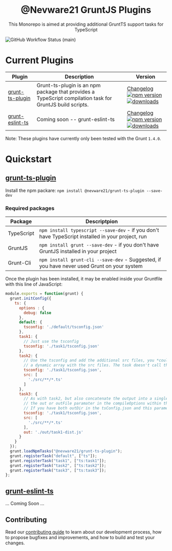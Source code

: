 <h1 align="center">@Nevware21 GruntJS Plugins</h1>

<p align="center">This Monorepo is aimed at providing additional GruntTS support tasks for TypeScript</p>

![GitHub Workflow Status (main)](https://img.shields.io/github/workflow/status/nevware21/grunt-plugins/NodeCI/main)

# Current Plugins

| Plugin <img width=90 />| Description | Version <img width=150 />
|--------|---------|------------------
| [grunt-ts-plugin](./ts-plugin) | Grunt-ts-plugin is an npm package that provides a TypeScript compilation task for GruntJS build scripts. | [Changelog](./ts-plugin/CHANGELOG.md) <br /> [![npm version](https://badge.fury.io/js/%40nevware21%2Fgrunt-ts-plugin.svg)](https://badge.fury.io/js/%40nevware21%2Fgrunt-ts-plugin) <br /> [![downloads](https://img.shields.io/npm/dm/%40nevware21/grunt-ts-plugin.svg)](https://img.shields.io/npm/dm/%40nevware21/grunt-ts-plugin)
| [grunt-eslint-ts](./eslint-ts-plugin) | Coming soon -- grunt-eslint-ts |  [Changelog](./eslint-ts-plugin/CHANGELOG.md)  <br /> [![npm version](https://badge.fury.io/js/%40nevware21%2Fgrunt-eslint-ts.svg)](https://badge.fury.io/js/%40nevware21%2Fgrunt-eslint-ts) <br /> [![downloads](https://img.shields.io/npm/dm/%40nevware21/grunt-eslint-ts.svg)](https://img.shields.io/npm/dm/%40nevware21/grunt-eslint-ts)

Note: These plugins have currently only been tested with the Grunt `1.4.0`.

# Quickstart

## [grunt-ts-plugin](./ts-plugin/README.md)

Install the npm packare: `npm install @nevware21/grunt-ts-plugin --save-dev`

### Required packages

| Package | Descriptpion
|---------|----------------------
| TypeScript | `npm install typescript --save-dev` - if you don't have TypeScript installed in your project, run
| GruntJS | `npm install grunt --save-dev` - if you don't have GruntJS installed in your project
| Grunt-Cli | `npm install grunt-cli --save-dev` - Suggested, if you have never used Grunt on your system

Once the plugin has been installed, it may be enabled inside your Gruntfile with this line of JavaScript:

```js
module.exports = function(grunt) {
  grunt.initConfig({
    ts: {
      options : {
        debug: false
      },
      default: {
        tsconfig: './default/tsconfig.json'
      },
      task1: {
        // Just use the tsconfig
        tsconfig: './task1/tsconfig.json'
      },
      task2: {
        // Use the tsconfig and add the additional src files, you *could* call a function to return
        // a dynamic array with the src files. The task doesn't call the function it expects a string[].
        tsconfig: './task1/tsconfig.json',
        src: [
          './src/**/*.ts'
        ]
      },
      task3: {
        // As with task2, but also concatenate the output into a single file, this is the same as defining
        // the out or outFile paramater in the compileOptions within the tsconfig.json.
        // If you have both outDir in the tsConfig.json and this parameter -- this value will be ignored.
        tsconfig: './task1/tsconfig.json',
        src: [
          './src/**/*.ts'
        ],
        out: './out/task1-dist.js'
      }
    }
  });
  grunt.loadNpmTasks("@nevware21/grunt-ts-plugin");
  grunt.registerTask("default", ["ts"]);
  grunt.registerTask("task1", ["ts:task1"]);
  grunt.registerTask("task2", ["ts:task2"]);
  grunt.registerTask("task3", ["ts:task3"]);
};
```

## [grunt-eslint-ts](./eslint-ts-plugin/README.md)

... Coming Soon ...

## Contributing

Read our [contributing guide](./CONTRIBUTING.md) to learn about our development process, how to propose bugfixes and improvements, and how to build and test your changes.
